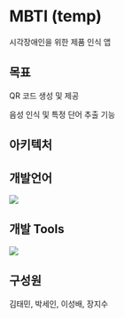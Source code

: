 # MBTI (temp)

시각장애인을 위한 제품 인식 앱

## 목표 

QR 코드 생성 및 제공

음성 인식 및 특정 단어 추출 기능 



## 아키텍처

## 개발언어

<img src="https://img.shields.io/badge/Swift-F05138?style=flat-square&logo=Swift&logoColor=white"/> 

## 개발 Tools

<img src="https://img.shields.io/badge/Xcode-147EFB?style=flat-square&logo=Xcode&logoColor=white"/>

## 구성원

김태민, 박세인, 이성배, 장지수
